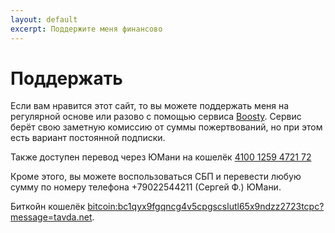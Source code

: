 ```yaml
---
layout: default
excerpt: Поддержите меня финансово
---
```

# Поддержать

Если вам нравится этот сайт, то вы можете поддержать меня на регулярной основе или разово с помощью сервиса [Boosty](https://boosty.to/tavdainfo/donate). Сервис берёт свою заметную комиссию от суммы пожертвований, но при этом есть вариант постоянной подписки.

Также доступен перевод через ЮМани на кошелёк [4100 1259 4721 72](https://yoomoney.ru/to/41001259472172)

Кроме этого, вы можете воспользоваться СБП и перевести любую сумму по номеру телефона +79022544211 (Сергей Ф.) ЮМани.

Биткойн кошелёк <bitcoin:bc1qyx9fgqncg4v5cpgscslutl65x9ndzz2723tcpc?message=tavda.net>.
